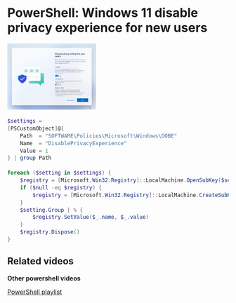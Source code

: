 # PowerShell: Windows 11 disable privacy experience for new users

<img src="img/privacySettings.png" width=40% height=40%>

```powershell
$settings =
[PSCustomObject]@{
    Path  = "SOFTWARE\Policies\Microsoft\Windows\OOBE"
    Name  = "DisablePrivacyExperience"
    Value = 1
} | group Path

foreach ($setting in $settings) {
    $registry = [Microsoft.Win32.Registry]::LocalMachine.OpenSubKey($setting.Name, $true)
    if ($null -eq $registry) {
        $registry = [Microsoft.Win32.Registry]::LocalMachine.CreateSubKey($setting.Name, $true)
    }
    $setting.Group | % {
        $registry.SetValue($_.name, $_.value)
    }
    $registry.Dispose()
}
```

## Related videos

<b>Other powershell videos</b>

[PowerShell playlist](https://www.youtube.com/playlist?list=PLVncjTDMNQ4RDyVzbV0_kpXCScTMgUw_A)